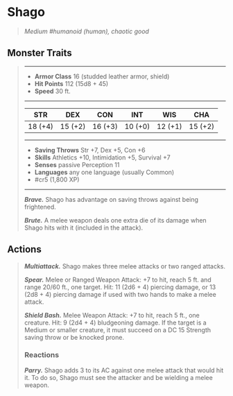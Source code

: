 # Shago
>*Medium #humanoid (human), chaotic good*
## Monster Traits
>___
>- **Armor Class** 16 (studded leather armor, shield)
>- **Hit Points** 112 (15d8 + 45)
>- **Speed** 30 ft.
>___
>|STR|DEX|CON|INT|WIS|CHA|
>|:---:|:---:|:---:|:---:|:---:|:---:|
>|18 (+4)|15 (+2)|16 (+3)|10 (+0)|12 (+1)|15 (+2)|
>___
>- **Saving Throws** Str +7, Dex +5, Con +6
>- **Skills** Athletics +10, Intimidation +5, Survival +7
>- **Senses** passive Perception 11
>- **Languages** any one language (usually Common)
>- #cr5 (1,800 XP)
>___
>***Brave.*** Shago has advantage on saving throws against being frightened.  
>
>***Brute.*** A melee weapon deals one extra die of its damage when Shago hits with it (included in the attack).  
>
## Actions
>***Multiattack.*** Shago makes three melee attacks or two ranged attacks.  
>
>***Spear.*** Melee  or Ranged Weapon Attack: +7 to hit, reach 5 ft. and range 20/60 ft., one target. Hit: 11 (2d6 + 4) piercing damage, or 13 (2d8 + 4) piercing damage if used with two hands to make a melee attack.  
>
>***Shield Bash.*** Melee Weapon Attack: +7 to hit, reach 5 ft., one creature. Hit: 9 (2d4 + 4) bludgeoning damage. If the target is a Medium or smaller creature, it must succeed on a DC 15 Strength saving throw or be knocked prone.  
>
>### Reactions
>***Parry.*** Shago adds 3 to its AC against one melee attack that would hit it. To do so, Shago must see the attacker and be wielding a melee weapon.